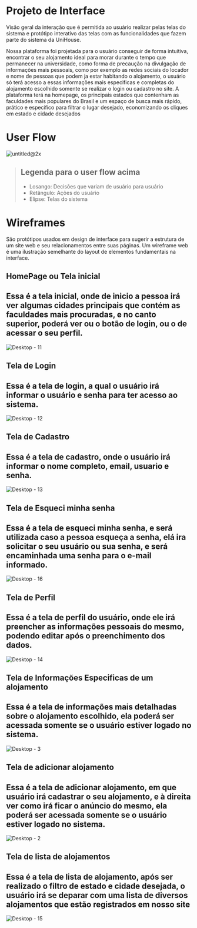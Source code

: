 
# **Projeto de Interface**

Visão geral da interação que é permitida ao usuário realizar pelas telas do sistema e protótipo interativo das telas com as funcionalidades que fazem parte do sistema da UniHouse.

 Nossa plataforma foi projetada para o usuário conseguir de forma intuitiva, encontrar o seu alojamento ideal para morar durante o tempo que permanecer na universidade, como forma de precaução na divulgação de informações mais pessoais, como por exemplo as redes sociais do locador e nome de pessoas que podem ja estar habitando o alojamento, o usuário só terá acesso a essas informações mais especificas e completas do alojamento escolhido somente se realizar o login ou cadastro no site. A plataforma terá na homepage, os principais estados que contenham as faculdades mais populares do Brasil e um espaço de busca mais rápido, prático e específico para filtrar o lugar desejado, economizando os cliques em estado e cidade desejados

# User Flow

![untitled@2x](https://user-images.githubusercontent.com/85804740/233804329-f295a4c0-1126-426c-834a-f1af4258c5ab.png)


> ## Legenda para o user flow acima
> - Losango: Decisões que variam de usuário para usuário
> - Retângulo: Ações do usuário
> - Elipse: Telas do sistema

# Wireframes

São protótipos usados em design de interface para sugerir a estrutura de um site web e seu relacionamentos entre suas páginas. Um wireframe web é uma ilustração semelhante do layout de elementos fundamentais na interface.

## HomePage ou Tela inicial
Essa é a tela inicial, onde de inicio a pessoa irá ver algumas cidades principais que contém as faculdades mais procuradas, e no canto superior, poderá ver ou o botão de login, ou o de acessar o seu perfil.
----------------------------------------------------------------------------------------------------------------------------
![Desktop - 11](https://user-images.githubusercontent.com/85804740/233804538-dca8807e-2958-49e2-b01e-234609d165ff.png)

## Tela de Login
Essa é a tela de login, a qual o usuário irá informar o usuário e senha para ter acesso ao sistema.
--------------------------------------------------------------------------------------
![Desktop - 12](https://user-images.githubusercontent.com/85804740/233805560-8455c6bb-78c8-472b-8928-1a9c52828502.png)

## Tela de Cadastro
Essa é a tela de cadastro, onde o usuário irá informar o nome completo, email, usuario e senha.
----------------------------------------------------------------------------------------------------------------------------
![Desktop - 13](https://user-images.githubusercontent.com/85804740/233805559-9d337d6e-0722-4f8a-b8e3-726ef0767ac7.png)

## Tela de Esqueci minha senha
Essa é a tela de esqueci minha senha, e será utilizada caso a pessoa esqueça a senha, elá ira solicitar o seu usuário ou sua senha, e será encaminhada uma senha para o e-mail informado.
----------------------------------------------------------------------------------------------------------------------------
![Desktop - 16](https://user-images.githubusercontent.com/85804740/233805558-229be6d4-24e0-416a-b9d1-836f1bdb68ee.png)

## Tela de Perfil
Essa é a tela de perfil do usuário, onde ele irá preencher as informações pessoais do mesmo, podendo editar após o preenchimento dos dados.
----------------------------------------------------------------------------------------------------------------------------
![Desktop - 14](https://user-images.githubusercontent.com/85804740/233805557-c7e8c073-35c0-4dd5-aa93-4ad687714ed0.png)

## Tela de Informações Especificas de um alojamento
Essa é a tela de informações mais detalhadas sobre o alojamento escolhido, ela poderá ser acessada somente se o usuário estiver logado no sistema.
----------------------------------------------------------------------------------------------------------------------------
![Desktop - 3](https://user-images.githubusercontent.com/85804740/233805553-bf5b2ed1-dd8e-4ea0-a78e-36a8e7cfbfbf.png)

## Tela de adicionar alojamento
Essa é a tela de adicionar alojamento, em que usuário irá cadastrar o seu alojamento, e à direita ver como irá ficar o anúncio do mesmo, ela poderá ser acessada somente se o usuário estiver logado no sistema.
----------------------------------------------------------------------------------------------------------------------------
![Desktop - 2](https://user-images.githubusercontent.com/85804740/233805556-26047dfd-df7c-42c0-9329-52d884861e70.png)

## Tela de lista de alojamentos
Essa é a tela de lista de alojamento, após ser realizado o filtro de estado e cidade desejada, o usuário irá se deparar com uma lista de diversos alojamentos que estão registrados em nosso site
----------------------------------------------------------------------------------------------------------------------------
![Desktop - 15](https://user-images.githubusercontent.com/85804740/233806514-86c5252c-68e6-4293-8ffc-760277a62b39.png)

